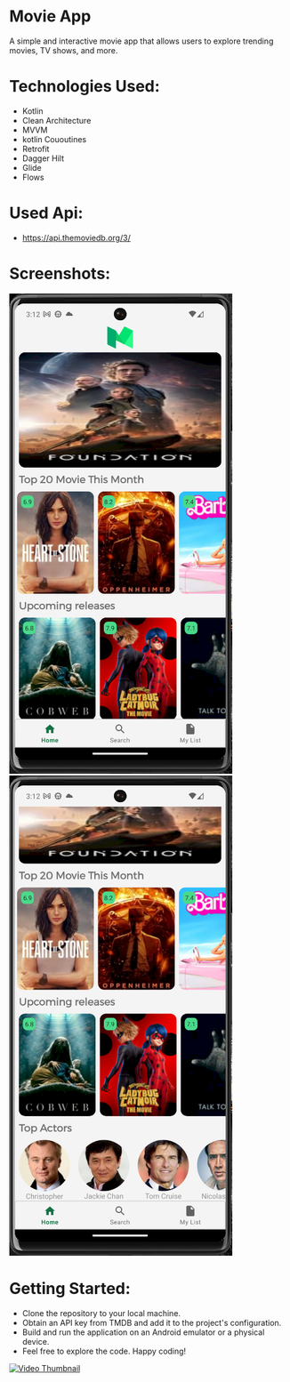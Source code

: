 # Movie App
A simple and interactive movie app that allows users to explore trending movies, TV shows, and more.

# Technologies Used:

- Kotlin
- Clean Architecture
- MVVM
- kotlin Cououtines
- Retrofit
- Dagger Hilt
- Glide
- Flows

# Used Api: 
- https://api.themoviedb.org/3/

# Screenshots: 
![Screenshot 1](screenshots/homePage.png)
![Screenshot 2](screenshots/followHomePage.png)


# Getting Started:

- Clone the repository to your local machine.
- Obtain an API key from TMDB and add it to the project's configuration.
- Build and run the application on an Android emulator or a physical device.
- Feel free to explore the code. Happy coding!

[![Video Thumbnail](https://clipchamp.com/watch/wHs1a4MUn1c)](https://clipchamp.com/watch/wHs1a4MUn1c)
